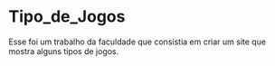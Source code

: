 # Tipo_de_Jogos
Esse foi um trabalho da faculdade que consistia em criar um site que mostra alguns tipos de jogos.
